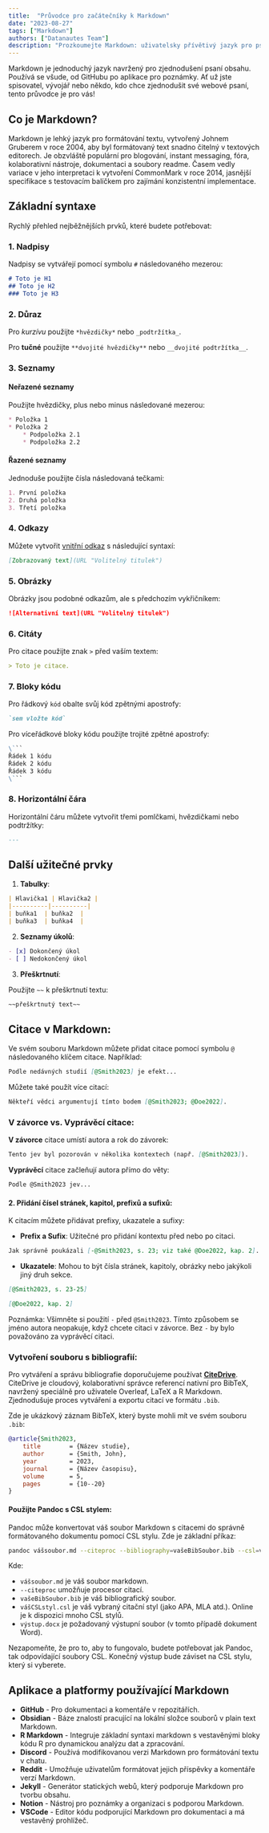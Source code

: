 ```yaml
---
title:  "Průvodce pro začátečníky k Markdown"
date: "2023-08-27"
tags: ["Markdown"]
authors: ["Datanautes Team"]
description: "Prozkoumejte Markdown: uživatelsky přívětivý jazyk pro psaní & vývojáře. Zvyšte čitelnost webového obsahu na platformách jako je GitHub. Ponořte se do našeho průvodce!"
---
```


Markdown je jednoduchý jazyk navržený pro zjednodušení psaní obsahu. Používá se všude, od GitHubu po aplikace pro poznámky. Ať už jste spisovatel, vývojář nebo někdo, kdo chce zjednodušit své webové psaní, tento průvodce je pro vás!

## Co je Markdown?

Markdown je lehký jazyk pro formátování textu, vytvořený Johnem Gruberem v roce 2004, aby byl formátovaný text snadno čitelný v textových editorech. Je obzvláště populární pro blogování, instant messaging, fóra, kolaborativní nástroje, dokumentaci a soubory readme. Časem vedly variace v jeho interpretaci k vytvoření CommonMark v roce 2014, jasnější specifikace s testovacím balíčkem pro zajímání konzistentní implementace.

## Základní syntaxe

Rychlý přehled nejběžnějších prvků, které budete potřebovat:

### 1. Nadpisy

Nadpisy se vytvářejí pomocí symbolu `#` následovaného mezerou:

```md
# Toto je H1 
## Toto je H2 
### Toto je H3
```

### 2. Důraz

Pro _kurzívu_ použijte `*hvězdičky*` nebo `_podtržítka_`.

Pro **tučné** použijte `**dvojité hvězdičky**` nebo `__dvojité podtržítka__`.

### 3. Seznamy

#### Neřazené seznamy

Použijte hvězdičky, plus nebo minus následované mezerou:

```md
* Položka 1 
* Položka 2   
    * Podpoložka 2.1   
    * Podpoložka 2.2
```

#### Řazené seznamy

Jednoduše použijte čísla následovaná tečkami:

```md
1. První položka 
2. Druhá položka 
3. Třetí položka
```

### 4. Odkazy

Můžete vytvořit [vnitřní odkaz](https://www.example.com/) s následující syntaxí:

```md
[Zobrazovaný text](URL "Volitelný titulek")
```

### 5. Obrázky

Obrázky jsou podobné odkazům, ale s předchozím vykřičníkem:

```md
![Alternativní text](URL "Volitelný titulek")
```

### 6. Citáty

Pro citace použijte znak `>` před vaším textem:

```md
> Toto je citace.
```

### 7. Bloky kódu

Pro řádkový `kód` obalte svůj kód zpětnými apostrofy:

```md
`sem vložte kód` 
```

Pro víceřádkové bloky kódu použijte trojité zpětné apostrofy:

```md
\```
Řádek 1 kódu
Řádek 2 kódu
Řádek 3 kódu
\```
```

### 8. Horizontální čára

Horizontální čáru můžete vytvořit třemi pomlčkami, hvězdičkami nebo podtržítky:

```md
---
```

## Další užitečné prvky

1. **Tabulky**:

```md
| Hlavička1 | Hlavička2 | 
|----------|----------| 
| buňka1  | buňka2  | 
| buňka3  | buňka4  |
```

2. **Seznamy úkolů**:

```md
- [x] Dokončený úkol 
- [ ] Nedokončený úkol
```

3. **Přeškrtnutí**:

Použijte `~~` k přeškrtnutí textu:

```md
~~přeškrtnutý text~~
```

## Citace v Markdown:

Ve svém souboru Markdown můžete přidat citace pomocí symbolu `@` následovaného klíčem citace. Například:

```md
Podle nedávných studií [@Smith2023] je efekt...
```

Můžete také použít více citací:

```md
Někteří vědci argumentují tímto bodem [@Smith2023; @Doe2022].
```

### V závorce vs. Vyprávěcí citace:

**V závorce** citace umístí autora a rok do závorek:

```md
Tento jev byl pozorován v několika kontextech (např. [@Smith2023]).
```

**Vyprávěcí** citace začleňují autora přímo do věty:

```md
Podle @Smith2023 jev...
```

#### 2. Přidání čísel stránek, kapitol, prefixů a sufixů:

K citacím můžete přidávat prefixy, ukazatele a sufixy:

- **Prefix a Sufix**: Užitečné pro přidání kontextu před nebo po citaci.

```md
Jak správně poukázali [-@Smith2023, s. 23; viz také @Doe2022, kap. 2].
```
    
- **Ukazatele**: Mohou to být čísla stránek, kapitoly, obrázky nebo jakýkoli jiný druh sekce.

```md
[@Smith2023, s. 23-25]
```

```md
[@Doe2022, kap. 2]
```

Poznámka: Všimněte si použití `-` před `@Smith2023`. Tímto způsobem se jméno autora neopakuje, když chcete citaci v závorce. Bez `-` by bylo považováno za vyprávěcí citaci.

### Vytvoření souboru s bibliografií:

Pro vytváření a správu bibliografie doporučujeme používat **[CiteDrive](https://www.citedrive.com/)**. CiteDrive je cloudový, kolaborativní správce referencí nativní pro BibTeX, navržený speciálně pro uživatele Overleaf, LaTeX a R Markdown. Zjednodušuje proces vytváření a exportu citací ve formátu `.bib`.

Zde je ukázkový záznam BibTeX, který byste mohli mít ve svém souboru `.bib`:

```bibtex
@article{Smith2023,
	title        = {Název studie},
	author       = {Smith, John},
	year         = 2023,
	journal      = {Název časopisu},
	volume       = 5,
	pages        = {10--20}
}
```

#### Použijte Pandoc s CSL stylem:

Pandoc může konvertovat váš soubor Markdown s citacemi do správně formátovaného dokumentu pomocí CSL stylu. Zde je základní příkaz:

```bash
pandoc vášsoubor.md --citeproc --bibliography=vašeBibSoubor.bib --csl=vášCSLstyl.csl -o výstup.docx
```

Kde:

- `vášsoubor.md` je váš soubor markdown.
- `--citeproc` umožňuje procesor citací.
- `vašeBibSoubor.bib` je váš bibliografický soubor.
- `vášCSLstyl.csl` je váš vybraný citační styl (jako APA, MLA atd.). Online je k dispozici mnoho CSL stylů.
- `výstup.docx` je požadovaný výstupní soubor (v tomto případě dokument Word).

Nezapomeňte, že pro to, aby to fungovalo, budete potřebovat jak Pandoc, tak odpovídající soubory CSL. Konečný výstup bude záviset na CSL stylu, který si vyberete.

## Aplikace a platformy používající Markdown

- **GitHub** - Pro dokumentaci a komentáře v repozitářích.
- **Obsidian** - Báze znalostí pracující na lokální složce souborů v plain text Markdown.
- **R Markdown** - Integruje základní syntaxi markdown s vestavěnými bloky kódu R pro dynamickou analýzu dat a zpracování.
- **Discord** - Používá modifikovanou verzi Markdown pro formátování textu v chatu.
- **Reddit** - Umožňuje uživatelům formátovat jejich příspěvky a komentáře verzí Markdown.
- **Jekyll** - Generátor statických webů, který podporuje Markdown pro tvorbu obsahu.
- **Notion** - Nástroj pro poznámky a organizaci s podporou Markdown.
- **VSCode** - Editor kódu podporující Markdown pro dokumentaci a má vestavěný prohlížeč.
